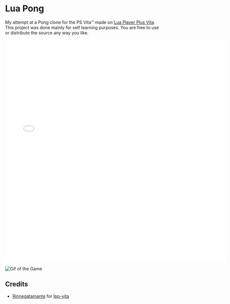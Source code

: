 Lua Pong
==================

My attempt at a Pong clone for the PS Vita™ made on [Lua Player Plus Vita](https://github.com/Rinnegatamante/lpp-vita).
This project was done mainly for self learning purposes. You are free to use or distribute the source any way you like.

<iframe src="//gifs.com/embed/ROklvK?muted=false" frameborder="0" scrolling="no" width="720px" height="720px" style="-webkit-backface-visibility: hidden;-webkit-transform: scale(1);"></iframe>

![Gif of the Game](https://j.gifs.com/ROklvK.gif)

## Credits

- [Rinnegatamante](https://github.com/Rinnegatamante) for [lpp-vita](https://github.com/Rinnegatamante/lpp-vita)
